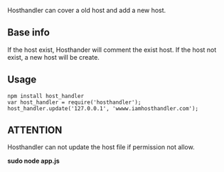 Hosthandler can cover a old host and add a new host.

## Base info

If the host exist, Hosthander will comment the exist host. If the host not exist, a new host will be create.

## Usage
    npm install host_handler
    var host_handler = require('hosthandler');
    host_handler.update('127.0.0.1', 'wwww.iamhosthandler.com');

## ATTENTION

Hosthandler can not update the host file if permission not allow.

**sudo node app.js**
